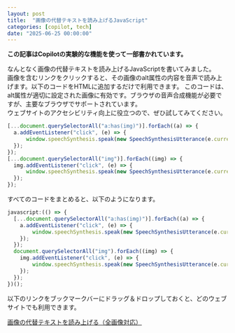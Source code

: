 ```yaml
---
layout: post
title:  "画像の代替テキストを読み上げるJavaScript"
categories: [copilot, tech]
date: "2025-06-25 00:00:00"
---
```


**この記事はCopilotの実験的な機能を使って一部書かれています。**

なんとなく画像の代替テキストを読み上げるJavaScriptを書いてみました。  
画像を含むリンクをクリックすると、その画像のalt属性の内容を音声で読み上げます。以下のコードをHTMLに追加するだけで利用できます。
このコードは、alt属性が適切に設定された画像に有効です。ブラウザの音声合成機能が必要ですが、主要なブラウザでサポートされています。  
ウェブサイトのアクセシビリティ向上に役立つので、ぜひ試してみてください。

```js
[...document.querySelectorAll("a:has(img)")].forEach((a) => {
  a.addEventListener("click", (e) => {
      window.speechSynthesis.speak(new SpeechSynthesisUtterance(e.currentTarget.querySelector('img').alt));
  });
});
[...document.querySelectorAll("img")].forEach((img) => {
  img.addEventListener("click", (e) => {
      window.speechSynthesis.speak(new SpeechSynthesisUtterance(e.currentTarget.alt));
  });
});
```

すべてのコードをまとめると、以下のようになります。

```js
javascript:(() => {
  [...document.querySelectorAll("a:has(img)")].forEach((a) => {
    a.addEventListener("click", (e) => {
        window.speechSynthesis.speak(new SpeechSynthesisUtterance(e.currentTarget.querySelector('img').alt));
    });
  });
  document.querySelectorAll("img").forEach((img) => {
    img.addEventListener("click", (e) => {
        window.speechSynthesis.speak(new SpeechSynthesisUtterance(e.currentTarget.alt));
    });
  });
})();
```

以下のリンクをブックマークバーにドラッグ＆ドロップしておくと、どのウェブサイトでも利用できます。

<a href="javascript:(() => { [...document.querySelectorAll('a:has(img)')].forEach((a) => { a.addEventListener('click', (e) => { window.speechSynthesis.speak(new SpeechSynthesisUtterance(e.currentTarget.querySelector('img').alt)); }); }); document.querySelectorAll('img').forEach((img) => { img.addEventListener('click', (e) => { window.speechSynthesis.speak(new SpeechSynthesisUtterance(e.currentTarget.alt)); }); }); })();">画像の代替テキストを読み上げる（全画像対応）</a>

